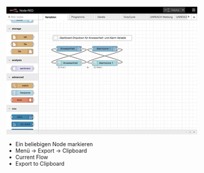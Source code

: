 ![](images/export-flow.mov.gif)

* Ein beliebigen Node markieren
* Menü -> Export -> Clipboard
* Current Flow
* Export to Clipboard

